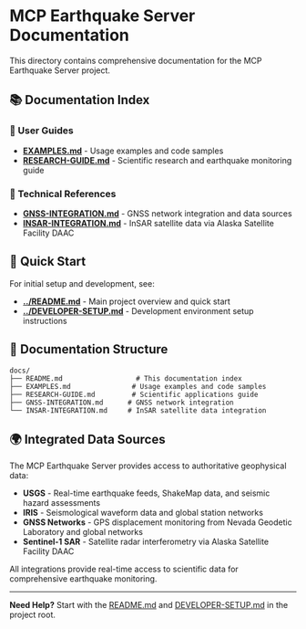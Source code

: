 # MCP Earthquake Server Documentation

This directory contains comprehensive documentation for the MCP Earthquake Server project.

## 📚 Documentation Index

### 📖 User Guides
- **[EXAMPLES.md](EXAMPLES.md)** - Usage examples and code samples
- **[RESEARCH-GUIDE.md](RESEARCH-GUIDE.md)** - Scientific research and earthquake monitoring guide

### 🔬 Technical References
- **[GNSS-INTEGRATION.md](GNSS-INTEGRATION.md)** - GNSS network integration and data sources
- **[INSAR-INTEGRATION.md](INSAR-INTEGRATION.md)** - InSAR satellite data via Alaska Satellite Facility DAAC

## 🚀 Quick Start

For initial setup and development, see:
- **[../README.md](../README.md)** - Main project overview and quick start
- **[../DEVELOPER-SETUP.md](../DEVELOPER-SETUP.md)** - Development environment setup instructions

## 📁 Documentation Structure

```
docs/
├── README.md                  # This documentation index
├── EXAMPLES.md               # Usage examples and code samples
├── RESEARCH-GUIDE.md         # Scientific applications guide
├── GNSS-INTEGRATION.md      # GNSS network integration
└── INSAR-INTEGRATION.md     # InSAR satellite data integration
```

## 🌍 Integrated Data Sources

The MCP Earthquake Server provides access to authoritative geophysical data:

- **USGS** - Real-time earthquake feeds, ShakeMap data, and seismic hazard assessments
- **IRIS** - Seismological waveform data and global station networks  
- **GNSS Networks** - GPS displacement monitoring from Nevada Geodetic Laboratory and global networks
- **Sentinel-1 SAR** - Satellite radar interferometry via Alaska Satellite Facility DAAC

All integrations provide real-time access to scientific data for comprehensive earthquake monitoring.

---

**Need Help?** Start with the [README.md](../README.md) and [DEVELOPER-SETUP.md](../DEVELOPER-SETUP.md) in the project root.
